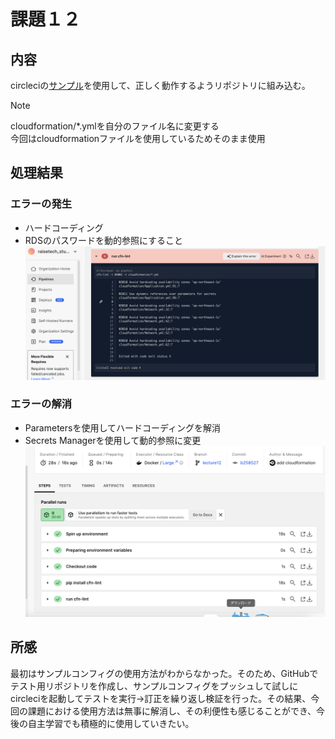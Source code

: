 # 課題１２  
## 内容  
circleciの[サンプル](sample-config.yml)を使用して、正しく動作するようリポジトリに組み込む。  
>[!NOTE]  
>cloudformation/*.ymlを自分のファイル名に変更する  
>今回はcloudformationファイルを使用しているためそのまま使用  

## 処理結果  
### エラーの発生  
* ハードコーディング
* RDSのパスワードを動的参照にすること
![テスト結果](img02/lecture12-1.png)  
  
### エラーの解消  
* Parametersを使用してハードコーディングを解消  
* Secrets Managerを使用して動的参照に変更  
![エラー解消](img02/lecture12-2.png)  
  
##  所感  
最初はサンプルコンフィグの使用方法がわからなかった。そのため、GitHubでテスト用リポジトリを作成し、サンプルコンフィグをプッシュして試しにcircleciを起動してテストを実行→訂正を繰り返し検証を行った。その結果、今回の課題における使用方法は無事に解消し、その利便性も感じることができ、今後の自主学習でも積極的に使用していきたい。
